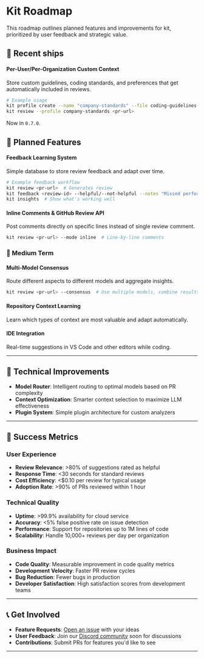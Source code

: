 # Kit Roadmap

This roadmap outlines planned features and improvements for kit, prioritized by user feedback and strategic value.

## 🚢 Recent ships

#### Per-User/Per-Organization Custom Context
Store custom guidelines, coding standards, and preferences that get automatically included in reviews.

```bash
# Example usage
kit profile create --name "company-standards" --file coding-guidelines.md
kit review --profile company-standards <pr-url>
```

Now in `0.7.0`.

## 📅 Planned Features

#### Feedback Learning System
Simple database to store review feedback and adapt over time.

```bash
# Example feedback workflow
kit review <pr-url>  # Generates review
kit feedback <review-id> --helpful/--not-helpful --notes "Missed performance issue"
kit insights  # Show what's working well
```

#### Inline Comments & GitHub Review API
Post comments directly on specific lines instead of single review comment.

```bash
kit review <pr-url> --mode inline  # Line-by-line comments
```

### 🎯 Medium Term

#### Multi-Model Consensus
Route different aspects to different models and aggregate insights.

```bash
kit review <pr-url> --consensus  # Use multiple models, combine results
```

#### Repository Context Learning
Learn which types of context are most valuable and adapt automatically.

#### IDE Integration
Real-time suggestions in VS Code and other editors while coding.

---

## 🔧 Technical Improvements

- **Model Router**: Intelligent routing to optimal models based on PR complexity
- **Context Optimization**: Smarter context selection to maximize LLM effectiveness
- **Plugin System**: Simple plugin architecture for custom analyzers

---

## 🎯 Success Metrics

### User Experience
- **Review Relevance**: >80% of suggestions rated as helpful
- **Response Time**: <30 seconds for standard reviews
- **Cost Efficiency**: <$0.10 per review for typical usage
- **Adoption Rate**: >90% of PRs reviewed within 1 hour

### Technical Quality
- **Uptime**: >99.9% availability for cloud service
- **Accuracy**: <5% false positive rate on issue detection
- **Performance**: Support for repositories up to 1M lines of code
- **Scalability**: Handle 10,000+ reviews per day per organization

### Business Impact
- **Code Quality**: Measurable improvement in code quality metrics
- **Development Velocity**: Faster PR review cycles
- **Bug Reduction**: Fewer bugs in production
- **Developer Satisfaction**: High satisfaction scores from development teams

---

## 📞 Get Involved

- **Feature Requests**: [Open an issue](https://github.com/cased/kit/issues) with your ideas
- **User Feedback**: Join our [Discord community](https://discord.gg/fbAVtCeU) soon for discussions
- **Contributions**: Submit PRs for features you'd like to see

---

